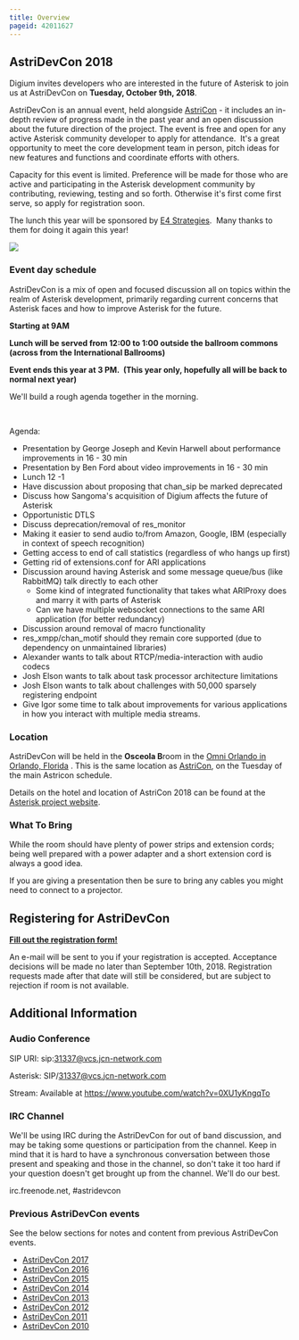 ```yaml
---
title: Overview
pageid: 42011627
---
```


AstriDevCon 2018
----------------

Digium invites developers who are interested in the future of Asterisk to join us at AstriDevCon on **Tuesday, October 9th, 2018**.

AstriDevCon is an annual event, held alongside [AstriCon](http://www.asterisk.org/community/astricon-user-conference) - it includes an in-depth review of progress made in the past year and an open discussion about the future direction of the project. The event is free and open for any active Asterisk community developer to apply for attendance.  It's a great opportunity to meet the core development team in person, pitch ideas for new features and functions and coordinate efforts with others.

Capacity for this event is limited. Preference will be made for those who are active and participating in the Asterisk development community by contributing, reviewing, testing and so forth. Otherwise it's first come first serve, so apply for registration soon.

The lunch this year will be sponsored by [E4 Strategies](https://www.e4strategies.com/).  Many thanks to them for doing it again this year!

[![](image2019-9-26-16:32:35.png)](https://www.e4strategies.com/)

### Event day schedule

  
AstriDevCon is a mix of open and focused discussion all on topics within the realm of Asterisk development, primarily regarding current concerns that Asterisk faces and how to improve Asterisk for the future.

**Starting at 9AM**

**Lunch will be served from 12:00 to 1:00 outside the ballroom commons (across from the International Ballrooms)**

**Event ends this year at 3 PM.  (This year only, hopefully all will be back to normal next year)**

We'll build a rough agenda together in the morning.

 

Agenda:

* Presentation by George Joseph and Kevin Harwell about performance improvements in 16 - 30 min
* Presentation by Ben Ford about video improvements in 16 - 30 min
* Lunch 12 -1
* Have discussion about proposing that chan_sip be marked deprecated
* Discuss how Sangoma's acquisition of Digium affects the future of Asterisk
* Opportunistic DTLS
* Discuss deprecation/removal of res_monitor
* Making it easier to send audio to/from Amazon, Google, IBM (especially in context of speech recognition)
* Getting access to end of call statistics (regardless of who hangs up first)
* Getting rid of extensions.conf for ARI applications
* Discussion around having Asterisk and some message queue/bus (like RabbitMQ) talk directly to each other
	+ Some kind of integrated functionality that takes what ARIProxy does and marry it with parts of Asterisk
	+ Can we have multiple websocket connections to the same ARI application (for better redundancy)
* Discussion around removal of macro functionality
* res_xmpp/chan_motif should they remain core supported (due to dependency on unmaintained libraries)
* Alexander wants to talk about RTCP/media-interaction with audio codecs
* Josh Elson wants to talk about task processor architecture limitations
* Josh Elson wants to talk about challenges with 50,000 sparsely registering endpoint
* Give Igor some time to talk about improvements for various applications in how you interact with multiple media streams.
### Location

AstriDevCon will be held in the **Osceola B**room in the [Omni Orlando in Orlando, Florida](http://www.asterisk.org/community/astricon-user-conference/when-where) . This is the same location as [AstriCon](http://www.asterisk.org/community/astricon-user-conference/when-where), on the Tuesday of the main Astricon schedule.

Details on the hotel and location of AstriCon 2018 can be found at the [Asterisk project website](http://www.asterisk.org/community/astricon-user-conference).

### What To Bring

While the room should have plenty of power strips and extension cords; being well prepared with a power adapter and a short extension cord is always a good idea.

If you are giving a presentation then be sure to bring any cables you might need to connect to a projector.

Registering for AstriDevCon
---------------------------

**[Fill out the registration form!](https://docs.google.com/forms/d/e/1FAIpQLSeNGjEoWEH1_wR9MX_Zyl0qdoHWv-guFYqbbf4G0536S06iNQ/viewform?usp=sf_link)**

An e-mail will be sent to you if your registration is accepted. Acceptance decisions will be made no later than September 10th, 2018. Registration requests made after that date will still be considered, but are subject to rejection if room is not available.

Additional Information
----------------------

### Audio Conference

SIP URI: sip:31337@vcs.jcn-network.com

Asterisk: SIP/31337@vcs.jcn-network.com

Stream: Available at https://www.youtube.com/watch?v=0XU1yKngqTo

### IRC Channel

We'll be using IRC during the AstriDevCon for out of band discussion, and may be taking some questions or participation from the channel. Keep in mind that it is hard to have a synchronous conversation between those present and speaking and those in the channel, so don't take it too hard if your question doesn't get brought up from the channel. We'll do our best.

irc.freenode.net, #astridevcon

### Previous AstriDevCon events

See the below sections for notes and content from previous AstriDevCon events.

* [AstriDevCon 2017](/Development/Roadmap/AstriDevCon-2017)
* [AstriDevCon 2016](/Development/Roadmap/AstriDevCon-2016)
* [AstriDevCon 2015](/Development/Roadmap/AstriDevCon-2015)
* [AstriDevCon 2014](/Development/Roadmap/AstriDevCon-2014)
* [AstriDevCon 2013](/Development/Roadmap/AstriDevCon-2013)
* [AstriDevCon 2012](/Development/Roadmap/AstriDevCon-2012)
* [AstriDevCon 2011](/Development/Roadmap/AstriDevCon-2011)
* [AstriDevCon 2010](/Development/Roadmap/AstriDevCon-2010)
